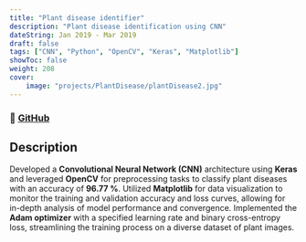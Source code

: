 ```yaml
---
title: "Plant disease identifier"
description: "Plant disease identification using CNN"
dateString: Jan 2019 - Mar 2019
draft: false
tags: ["CNN", "Python", "OpenCV", "Keras", "Matplotlib"]
showToc: false
weight: 208
cover:
    image: "projects/PlantDisease/plantDisease2.jpg"
--- 
```


### 🔗 [GitHub](https://github.com/UtkarshBhatt6/plant-disease-identification-using-cnn)    

## Description

Developed a **Convolutional Neural Network (CNN)** architecture using **Keras** and leveraged **OpenCV** for preprocessing tasks to classify plant diseases with an accuracy of **96.77 %**.
Utilized **Matplotlib** for data visualization to monitor the training and validation accuracy and loss curves, allowing for in-depth analysis of model performance and convergence.
Implemented the **Adam optimizer** with a specified learning rate and binary cross-entropy loss, streamlining the training process on a diverse dataset of plant images.

<!-- ![](/projects/search-and-reconnaissance-robot/img1.jpeg)

![](/projects/search-and-reconnaissance-robot/img2.jpeg)

![](/projects/search-and-reconnaissance-robot/img3.jpeg) -->